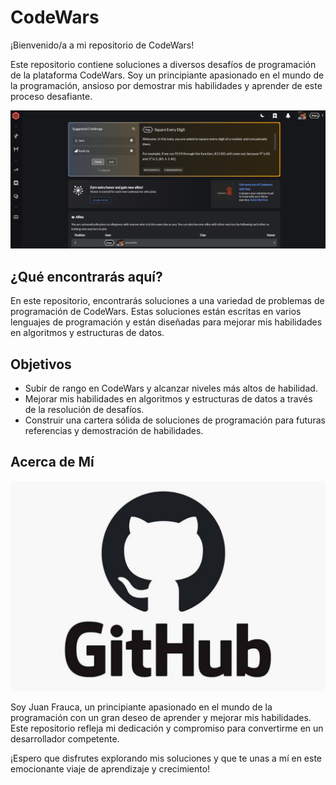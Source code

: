 # CodeWars

¡Bienvenido/a a mi repositorio de CodeWars!

Este repositorio contiene soluciones a diversos desafíos de programación de la plataforma CodeWars. Soy un principiante apasionado en el mundo de la programación, ansioso por demostrar mis habilidades y aprender de este proceso desafiante.


![Logo de CodeWars](codewars.png)


## ¿Qué encontrarás aquí?

En este repositorio, encontrarás soluciones a una variedad de problemas de programación de CodeWars. Estas soluciones están escritas en varios lenguajes de programación y están diseñadas para mejorar mis habilidades en algoritmos y estructuras de datos.

## Objetivos

- Subir de rango en CodeWars y alcanzar niveles más altos de habilidad.
- Mejorar mis habilidades en algoritmos y estructuras de datos a través de la resolución de desafíos.
- Construir una cartera sólida de soluciones de programación para futuras referencias y demostración de habilidades.


## Acerca de Mí


![Logo de CodeWars](github.jpg)



Soy Juan Frauca, un principiante apasionado en el mundo de la programación con un gran deseo de aprender y mejorar mis habilidades. Este repositorio refleja mi dedicación y compromiso para convertirme en un desarrollador competente.

¡Espero que disfrutes explorando mis soluciones y que te unas a mí en este emocionante viaje de aprendizaje y crecimiento!
